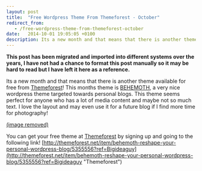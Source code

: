 ```yaml
---
layout: post
title:  "Free Wordpress Theme From Themeforest - October"
redirect_from:
   - /free-wordpress-theme-from-themeforest-october
date:   2014-10-01 19:05:05 +0100
description: Its a new month and that means that there is another theme available for free from...
---
```


**This post has been migrated and imported into different systems over the years, I have not had a chance to format this post manually so it may be hard to read but I have left it here as a reference.**

Its a new month and that means that there is another theme available for free from [Themeforest](http://themeforest.net/item/behemoth-reshape-your-personal-wordpress-blog/5355556?ref=Bigideaguy "Themeforest")! This months theme is [BEHEMOTH](http://themeforest.net/item/behemoth-reshape-your-personal-wordpress-blog/5355556?ref=Bigideaguy "BEHEMOTH"), a very nice wordpress theme targeted towards personal blogs. This theme seems perfect for anyone who has a lot of media content and maybe not so much text. I love the layout and may even use it for a future blog if I find more time for photography!  
  
[(image removed)](http://themeforest.net/item/behemoth-reshape-your-personal-wordpress-blog/5355556?ref=Bigideaguy)  
  
 You can get your free theme at [Themeforest](http://themeforest.net/item/behemoth-reshape-your-personal-wordpress-blog/5355556?ref=Bigideaguy "Themeforest") by signing up and going to the following link! [http://themeforest.net/item/behemoth-reshape-your-personal-wordpress-blog/5355556?ref=Bigideaguy](http://themeforest.net/item/behemoth-reshape-your-personal-wordpress-blog/5355556?ref=Bigideaguy "Themeforest")